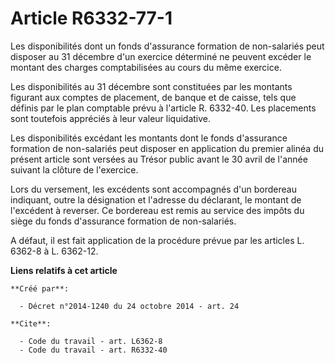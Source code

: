 # Article R6332-77-1

Les disponibilités dont un fonds d'assurance formation de non-salariés peut disposer au 31 décembre d'un exercice déterminé
ne peuvent excéder le montant des charges comptabilisées au cours du même exercice. 

Les disponibilités au 31 décembre sont constituées par les montants figurant aux comptes de placement, de banque et de
caisse, tels que définis par le plan comptable prévu à l'article R. 6332-40. Les placements sont toutefois appréciés à leur
valeur liquidative. 

Les disponibilités excédant les montants dont le fonds d'assurance formation de non-salariés peut disposer en application du
premier alinéa du présent article sont versées au Trésor public avant le 30 avril de l'année suivant la clôture de
l'exercice. 

Lors du versement, les excédents sont accompagnés d'un bordereau indiquant, outre la désignation et l'adresse du déclarant,
le montant de l'excédent à reverser. Ce bordereau est remis au service des impôts du siège du fonds d'assurance formation de
non-salariés. 

A défaut, il est fait application de la procédure prévue par les articles L. 6362-8 à L. 6362-12.

**Liens relatifs à cet article**

	**Créé par**:

	  - Décret n°2014-1240 du 24 octobre 2014 - art. 24

	**Cite**:

	  - Code du travail - art. L6362-8
	  - Code du travail - art. R6332-40
